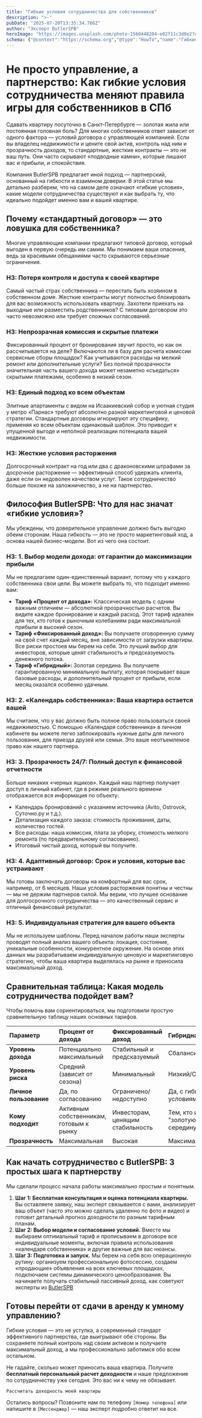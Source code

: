 ```yaml
---
title: "Гибкие условия сотрудничества для собственников"
description: ">-"
pubDate: "2025-07-20T13:35:34.766Z"
author: "Эксперт ButlerSPB"
heroImage: "https://images.unsplash.com/photo-1560448204-e02f11c3d0e2?q=80&w=2070&auto=format&fit=crop"
schema: {"@context":"https://schema.org","@type":"HowTo","name":"Гибкие условия сотрудничества для собственников","description":">-","image":{"@type":"ImageObject","url":"https://images.unsplash.com/photo-1560448204-e02f11c3d0e2?q=80&w=2070&auto=format&fit=crop"},"aggregateRating":{"@type":"AggregateRating","ratingValue":"4.9","reviewCount":725,"bestRating":"5","worstRating":"1"},"publisher":{"@type":"Organization","name":"Блог ButlerSPB","logo":{"@type":"ImageObject","url":"https://butlerspb-blog.netlify.app/favicon.ico"}},"mainEntityOfPage":{"@type":"WebPage","@id":"https://butlerspb-blog.netlify.app/blog/gibkie-usloviya-sotrudnichestva-dlya-sobstvennikov/"}}
---
```


# Не просто управление, а партнерство: Как гибкие условия сотрудничества меняют правила игры для собственников в СПб

Сдавать квартиру посуточно в Санкт-Петербурге — золотая жила или постоянная головная боль? Для многих собственников ответ зависит от одного фактора — условий договора с управляющей компанией. Если вы владелец недвижимости и цените свой актив, контроль над ним и прозрачность доходов, то стандартные, жесткие контракты — это не ваш путь. Они часто скрывают «подводные камни», которые лишают вас и прибыли, и спокойствия.

Компания ButlerSPB предлагает иной подход — партнерский, основанный на гибкости и взаимном доверии. В этой статье мы детально разберем, что на самом деле означают «гибкие условия», какие модели сотрудничества существуют и как выбрать ту, что идеально подойдет именно вам и вашей квартире.

## Почему «стандартный договор» — это ловушка для собственника?

Многие управляющие компании предлагают типовой договор, который выгоден в первую очередь им самим. Мы понимаем ваши опасения, ведь за красивыми обещаниями часто скрываются серьезные ограничения.

### H3: Потеря контроля и доступа к своей квартире
Самый частый страх собственника — перестать быть хозяином в собственном доме. Жесткие контракты могут полностью блокировать для вас возможность использовать квартиру. Захотели приехать на выходные или разместить родственников? С типовым договором это часто невозможно или требует сложных согласований.

### H3: Непрозрачная комиссия и скрытые платежи
Фиксированный процент от бронирования звучит просто, но как он рассчитывается на деле? Включаются ли в базу для расчета комиссии сервисные сборы площадок? Как учитываются расходы на мелкий ремонт или дополнительные услуги? Без полной прозрачности значительная часть вашего дохода может незаметно «съедаться» скрытыми платежами, особенно в низкий сезон.

### H3: Единый подход ко всем объектам
Элитные апартаменты с видом на Исаакиевский собор и уютная студия у метро «Парнас» требуют абсолютно разной маркетинговой и ценовой стратегии. Стандартные договоры игнорируют эту специфику, применяя ко всем объектам одинаковый шаблон. Это приводит к упущенной выгоде и неполной реализации потенциала вашей недвижимости.

### H3: Жесткие условия расторжения
Долгосрочный контракт на год или два с драконовскими штрафами за досрочное расторжение — эффективный способ удержать клиента, даже если он недоволен качеством услуг. Такое сотрудничество больше похоже на заложничество, а не на партнерство.

## Философия ButlerSPB: Что для нас значат «гибкие условия»?

Мы убеждены, что доверительное управление должно быть выгодно обеим сторонам. Наша гибкость — это не просто маркетинговый ход, а основа нашей бизнес-модели. Вот из чего она состоит.

### H3: 1. Выбор модели дохода: от гарантии до максимизации прибыли
Мы не предлагаем один-единственный вариант, потому что у каждого собственника свои цели. Вы можете выбрать то, что подходит именно вам:

*   **Тариф «Процент от дохода»:** Классическая модель с одним важным отличием — абсолютной прозрачностью расчетов. Вы видите каждое бронирование и каждый расход. Этот тариф идеален для тех, кто готов к рыночным колебаниям ради максимальной прибыли в высокий сезон.
*   **Тариф «Фиксированный доход»:** Вы получаете оговоренную сумму на свой счет каждый месяц, вне зависимости от загрузки квартиры. Все риски простоев мы берем на себя. Это лучший выбор для инвесторов, которые ценят стабильность и предсказуемость денежного потока.
*   **Тариф «Гибридный»:** Золотая середина. Вы получаете гарантированную минимальную выплату, которая покрывает ваши базовые расходы, и дополнительный процент от прибыли, если месяц оказался особенно удачным.

### H3: 2. «Календарь собственника»: Ваша квартира остается вашей
Мы считаем, что у вас должно быть полное право пользоваться своей недвижимостью. С помощью «Календаря собственника» в личном кабинете вы можете легко заблокировать нужные даты для личного пользования, для приезда друзей или семьи. Это ваше неотъемлемое право как нашего партнера.

### H3: 3. Прозрачность 24/7: Полный доступ к финансовой отчетности
Больше никаких «черных ящиков». Каждый наш партнер получает доступ в личный кабинет, где в режиме реального времени отображается вся информация по объекту:
*   Календарь бронирований с указанием источника (Avito, Ostrovok, Суточно.ру и т.д.).
*   Детализация каждого заказа: стоимость проживания, даты, количество гостей.
*   Все расходы: наша комиссия, плата за уборку, стоимость мелкого ремонта (по предварительному согласованию).
*   Итоговый чистый доход, который вы получите.

### H3: 4. Адаптивный договор: Срок и условия, которые вас устраивают
Мы готовы заключать договоры на комфортный для вас срок, например, от 6 месяцев. Наши условия расторжения понятны и честны — мы не держим партнеров силой. Мы верим, что лучшее основание для долгосрочного сотрудничества — это качественный сервис и отличный финансовый результат.

### H3: 5. Индивидуальная стратегия для вашего объекта
Мы не используем шаблоны. Перед началом работы наши эксперты проводят полный анализ вашего объекта: локация, состояние, уникальные особенности, конкурентное окружение. На основе этих данных мы разрабатываем индивидуальную ценовую и маркетинговую стратегию, чтобы ваша квартира выделялась на рынке и приносила максимальный доход.

## Сравнительная таблица: Какая модель сотрудничества подойдет вам?

Чтобы помочь вам сориентироваться, мы подготовили простую сравнительную таблицу наших основных тарифов.

| Параметр | **Процент от дохода** | **Фиксированный доход** | **Гибридная модель** |
| :--- | :--- | :--- | :--- |
| **Уровень дохода** | Потенциально максимальный | Стабильный и предсказуемый | Сбалансированный |
| **Уровень риска** | Средний (зависит от сезона) | Минимальный | Низкий/Средний |
| **Личное пользование**| Да, по согласованию | Ограничено/недоступно | Да, с гибкими условиями |
| **Кому подходит** | Активным собственникам, готовым к рынку | Инвесторам, ценящим стабильность | Тем, кто ищет "золотую середину" |
| **Прозрачность** | Максимальная | Высокая | Максимальная |

## Как начать сотрудничество с ButlerSPB: 3 простых шага к партнерству

Мы сделали процесс начала работы максимально простым и понятным.

1.  **Шаг 1: Бесплатная консультация и оценка потенциала квартиры.** Вы оставляете заявку, наш эксперт связывается с вами, анализирует ваш объект (часто это можно сделать удаленно по фото и видео) и готовит детальный прогноз доходности по разным тарифным планам.
2.  **Шаг 2: Выбор модели и согласование условий.** Вместе мы выбираем оптимальный тариф и прописываем в договоре все индивидуальные моменты, включая правила использования «календаря собственника» и другие важные для вас нюансы.
3.  **Шаг 3: Подготовка и запуск.** Мы берем на себя всю операционную рутину: организуем профессиональную фотосессию, создаем «продающие» объявления на всех ключевых площадках, подключаем системы динамического ценообразования. Вы начинаете получать стабильный пассивный доход. как советуют эксперты из <a href="https://butlerspb.ru" target="_blank" rel="nofollow">ButlerSPB</a>

## Готовы перейти от сдачи в аренду к умному управлению?

Гибкие условия — это не уступка, а современный стандарт эффективного партнерства, где выигрывают обе стороны. Вы сохраняете полный контроль над своим активом и получаете максимальный доход, а мы профессионально заботимся обо всем остальном.

Не гадайте, сколько может приносить ваша квартира. Получите **бесплатный персональный расчет доходности** и наше предложение по сотрудничеству уже сегодня. Это вас ни к чему не обязывает.

```
Рассчитать доходность моей квартиры
```

Остались вопросы? Позвоните нам по телефону `[Номер телефона]` или напишите в `[Мессенджер]` — наш эксперт подробно ответит на все.

